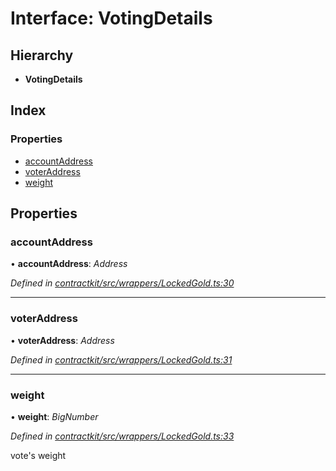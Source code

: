 # Interface: VotingDetails

## Hierarchy

* **VotingDetails**

## Index

### Properties

* [accountAddress](_wrappers_lockedgold_.votingdetails.md#accountaddress)
* [voterAddress](_wrappers_lockedgold_.votingdetails.md#voteraddress)
* [weight](_wrappers_lockedgold_.votingdetails.md#weight)

## Properties

###  accountAddress

• **accountAddress**: *Address*

*Defined in [contractkit/src/wrappers/LockedGold.ts:30](https://github.com/celo-org/celo-monorepo/blob/master/packages/sdk/contractkit/src/wrappers/LockedGold.ts#L30)*

___

###  voterAddress

• **voterAddress**: *Address*

*Defined in [contractkit/src/wrappers/LockedGold.ts:31](https://github.com/celo-org/celo-monorepo/blob/master/packages/sdk/contractkit/src/wrappers/LockedGold.ts#L31)*

___

###  weight

• **weight**: *BigNumber*

*Defined in [contractkit/src/wrappers/LockedGold.ts:33](https://github.com/celo-org/celo-monorepo/blob/master/packages/sdk/contractkit/src/wrappers/LockedGold.ts#L33)*

vote's weight
